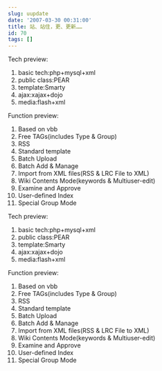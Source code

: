 ```yaml
---
slug: uupdate
date: '2007-03-30 00:31:00'
title: 站、站住，更、更新……
id: 70
tags: []
---
```


Tech preview:

   1. basic tech:php+mysql+xml
   2. public class:PEAR
   3. template:Smarty
   4. ajax:xajax+dojo
   5. media:flash+xml

Function preview:

   1. Based on vbb
   2. Free TAGs(includes Type & Group)
   3. RSS
   4. Standard template
   5. Batch Upload
   6. Batch Add & Manage
   7. Import from XML files(RSS & LRC File to XML)
   8. Wiki Contents Mode(keywords & Multiuser-edit)
   9. Examine and Approve
  10. User-defined Index
  11. Special Group Mode

Tech preview:

1. basic tech:php+mysql+xml
2. public class:PEAR
3. template:Smarty
4. ajax:xajax+dojo
5. media:flash+xml

Function preview:

1. Based on vbb
2. Free TAGs(includes Type & Group)
3. RSS
4. Standard template
5. Batch Upload
6. Batch Add & Manage
7. Import from XML files(RSS & LRC File to XML)
8. Wiki Contents Mode(keywords & Multiuser-edit)
9. Examine and Approve
10. User-defined Index
11. Special Group Mode

